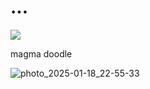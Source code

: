 # ...
![](https://komarev.com/ghpvc/?username=dljskg)


magma doodle

![photo_2025-01-18_22-55-33](https://github.com/user-attachments/assets/684131e8-87a7-42cc-98f7-b2980f2cddde)
